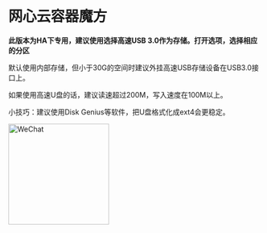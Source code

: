 # 网心云容器魔方

**此版本为HA下专用，建议使用选择高速USB 3.0作为存储。打开选项，选择相应的分区**

默认使用内部存储，但小于30G的空间时建议外挂高速USB存储设备在USB3.0接口上。

如果使用高速U盘的话，建议读速超过200M，写入速度在100M以上。

小技巧：建议使用Disk Genius等软件，把U盘格式化成ext4会更稳定。


<img title="WeChat" src="https://fw.wghaos.com/doc/20250801/b220cad29a400fcff72f6f9909fbc9f.png" width="200px"></img>
